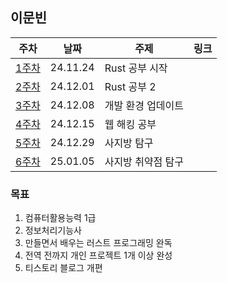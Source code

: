 ## 이문빈

| 주차 | 날짜 | 주제 | 링크 |
|--|--|--|--|
| [1주차](https://github.com/pknu-wap/M-TIL/blob/main/MunbinLee/Week01.md) | 24.11.24 | Rust 공부 시작 | |
| [2주차](https://github.com/pknu-wap/M-TIL/blob/main/MunbinLee/Week02.md) | 24.12.01 | Rust 공부 2 | |
| [3주차](https://github.com/pknu-wap/M-TIL/blob/main/MunbinLee/Week03.md) | 24.12.08 | 개발 환경 업데이트 | |
| [4주차](https://github.com/pknu-wap/M-TIL/blob/main/MunbinLee/Week04.md) | 24.12.15 | 웹 해킹 공부 | |
| [5주차](https://github.com/pknu-wap/M-TIL/blob/main/MunbinLee/Week05.md) | 24.12.29 | 사지방 탐구 | |
| [6주차](https://github.com/pknu-wap/M-TIL/blob/main/MunbinLee/Week06.md) | 25.01.05 | 사지방 취약점 탐구 | |

### 목표
1. 컴퓨터활용능력 1급
2. 정보처리기능사
3. 만들면서 배우는 러스트 프로그래밍 완독
4. 전역 전까지 개인 프로젝트 1개 이상 완성
5. 티스토리 블로그 개편
